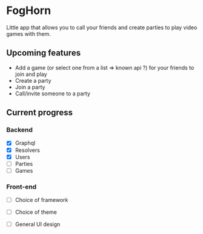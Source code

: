 # FogHorn

Little app that allows you to call your friends and create parties to play video games with them.

## Upcoming features

- Add a game (or select one from a list => known api ?) for your friends to join and play
- Create a party
- Join a party
- Call/invite someone to a party

## Current progress

### Backend

- [x] Graphql
- [x] Resolvers
- [x] Users
- [ ] Parties
- [ ] Games

### Front-end

- [ ] Choice of framework
- [ ] Choice of theme
- [ ] General UI design



